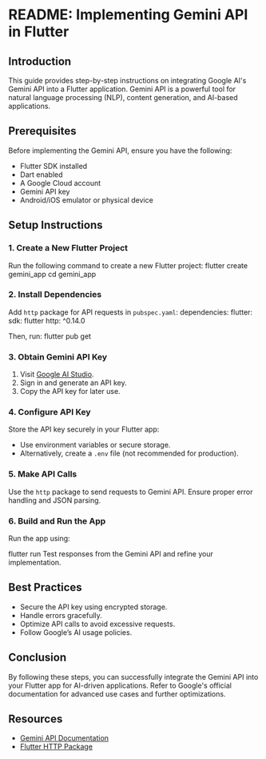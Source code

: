 # README: Implementing Gemini API in Flutter

## Introduction
This guide provides step-by-step instructions on integrating Google AI's Gemini API into a Flutter application. Gemini API is a powerful tool for natural language processing (NLP), content generation, and AI-based applications.

## Prerequisites
Before implementing the Gemini API, ensure you have the following:
- Flutter SDK installed
- Dart enabled
- A Google Cloud account
- Gemini API key
- Android/iOS emulator or physical device

## Setup Instructions

### 1. Create a New Flutter Project
Run the following command to create a new Flutter project:
flutter create gemini_app
cd gemini_app

### 2. Install Dependencies

Add `http` package for API requests in `pubspec.yaml`:
dependencies:
  flutter:
    sdk: flutter
  http: ^0.14.0

Then, run:
flutter pub get


### 3. Obtain Gemini API Key
1. Visit [Google AI Studio](https://ai.google.dev/).
2. Sign in and generate an API key.
3. Copy the API key for later use.

### 4. Configure API Key
Store the API key securely in your Flutter app:
- Use environment variables or secure storage.
- Alternatively, create a `.env` file (not recommended for production).

### 5. Make API Calls
Use the `http` package to send requests to Gemini API. Ensure proper error handling and JSON parsing.

### 6. Build and Run the App
Run the app using:

flutter run
Test responses from the Gemini API and refine your implementation.

## Best Practices
- Secure the API key using encrypted storage.
- Handle errors gracefully.
- Optimize API calls to avoid excessive requests.
- Follow Google’s AI usage policies.

## Conclusion
By following these steps, you can successfully integrate the Gemini API into your Flutter app for AI-driven applications. Refer to Google's official documentation for advanced use cases and further optimizations.

## Resources
- [Gemini API Documentation](https://ai.google.dev/)
- [Flutter HTTP Package](https://pub.dev/packages/http)


